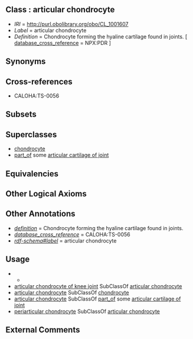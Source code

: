 
## Class : articular chondrocyte

 * *IRI* = http://purl.obolibrary.org/obo/CL_1001607
 * *Label* = articular chondrocyte
 * *Definition* = Chondrocyte forming the hyaline cartilage found in joints. [ [database_cross_reference](../../ef/oboInOwl#hasDbXref.md) = NPX:PDR ]

## Synonyms


## Cross-references

 * CALOHA:TS-0056

## Subsets


## Superclasses

 * [chondrocyte](../../CL/38/CL_0000138.md)
 * [part_of](../../BFO/50/BFO_0000050.md) some [articular cartilage of joint](../../UBERON/96/UBERON_0010996.md)

## Equivalencies


## Other Logical Axioms


## Other Annotations

 * *[definition](../../IAO/15/IAO_0000115.md)* = Chondrocyte forming the hyaline cartilage found in joints.
 * *[database_cross_reference](../../ef/oboInOwl#hasDbXref.md)* = CALOHA:TS-0056
 * *[rdf-schema#label](../../el/rdf-schema#label.md)* = articular chondrocyte

## Usage

 * -
 * [articular chondrocyte of knee joint](../../CL/07/CL_2000007.md) SubClassOf [articular chondrocyte](../../CL/07/CL_1001607.md)
 * [articular chondrocyte](../../CL/07/CL_1001607.md) SubClassOf [chondrocyte](../../CL/38/CL_0000138.md)
 * [articular chondrocyte](../../CL/07/CL_1001607.md) SubClassOf [part_of](../../BFO/50/BFO_0000050.md) some [articular cartilage of joint](../../UBERON/96/UBERON_0010996.md)
 * [periarticular chondrocyte](../../CL/42/CL_0000742.md) SubClassOf [articular chondrocyte](../../CL/07/CL_1001607.md)

## External Comments

